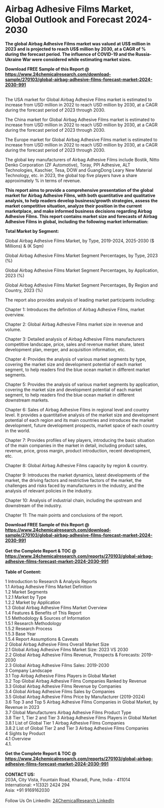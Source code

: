 <h1>Airbag Adhesive Films Market, Global Outlook and Forecast 2024-2030</h1><p><strong>The global Airbag Adhesive Films market was valued at US$ million in 2023 and is projected to reach US$ million by 2030, at a CAGR of % during the forecast period. The influence of COVID-19 and the Russia-Ukraine War were considered while estimating market sizes.</strong></p><p>
</p><p></p><div><b>Download FREE Sample of this Report @ 
            <a href="https://www.24chemicalresearch.com/download-sample/270103/global-airbag-adhesive-films-forecast-market-2024-2030-991">
            https://www.24chemicalresearch.com/download-sample/270103/global-airbag-adhesive-films-forecast-market-2024-2030-991</a></b></div><br><p>
</p><p>The USA market for Global Airbag Adhesive Films market is estimated to increase from USD million in 2022 to reach USD million by 2030, at a CAGR during the forecast period of 2023 through 2030.</p><p>
</p><p>The China market for Global Airbag Adhesive Films market is estimated to increase from USD million in 2022 to reach USD million by 2030, at a CAGR during the forecast period of 2023 through 2030.</p><p>
</p><p>The Europe market for Global Airbag Adhesive Films market is estimated to increase from USD million in 2022 to reach USD million by 2030, at a CAGR during the forecast period of 2023 through 2030.</p><p>
</p><p>The global key manufacturers of Airbag Adhesive Films include Bostik, Nitto Denko Corporation (ZF Automotive), Toray, PPI Adhesive, ALT Technologies, Kaschier, Tesa, DOW and GuangDong Leary New Material Technology, etc. in 2023, the global top five players have a share approximately % in terms of revenue.</p><p>
<strong>This report aims to provide a comprehensive presentation of the global market for Airbag Adhesive Films, with both quantitative and qualitative analysis, to help readers develop business/growth strategies, assess the market competitive situation, analyze their position in the current marketplace, and make informed business decisions regarding Airbag Adhesive Films. This report contains market size and forecasts of Airbag Adhesive Films in global, including the following market information:</strong></p><p>
</p><p>
<strong>Total Market by Segment:</strong></p><p>
Global Airbag Adhesive Films Market, by Type, 2019-2024, 2025-2030 ($ Millions) &amp; (K Sqm)</p><p>
Global Airbag Adhesive Films Market Segment Percentages, by Type, 2023 (%)</p><p>
</p><p>
Global Airbag Adhesive Films Market Segment Percentages, by Application, 2023 (%)</p><p>
</p><p>
Global Airbag Adhesive Films Market Segment Percentages, By Region and Country, 2023 (%)</p><p>
</p><p>
The report also provides analysis of leading market participants including:</p><p>
</p><p>
</p><p>
Chapter 1: Introduces the definition of Airbag Adhesive Films, market overview.</p><p>
Chapter 2: Global Airbag Adhesive Films market size in revenue and volume.</p><p>
Chapter 3: Detailed analysis of Airbag Adhesive Films manufacturers competitive landscape, price, sales and revenue market share, latest development plan, merger, and acquisition information, etc.</p><p>
Chapter 4: Provides the analysis of various market segments by type, covering the market size and development potential of each market segment, to help readers find the blue ocean market in different market segments.</p><p>
Chapter 5: Provides the analysis of various market segments by application, covering the market size and development potential of each market segment, to help readers find the blue ocean market in different downstream markets.</p><p>
Chapter 6: Sales of Airbag Adhesive Films in regional level and country level. It provides a quantitative analysis of the market size and development potential of each region and its main countries and introduces the market development, future development prospects, market space of each country in the world.</p><p>
Chapter 7: Provides profiles of key players, introducing the basic situation of the main companies in the market in detail, including product sales, revenue, price, gross margin, product introduction, recent development, etc.</p><p>
Chapter 8: Global Airbag Adhesive Films capacity by region &amp; country.</p><p>
Chapter 9: Introduces the market dynamics, latest developments of the market, the driving factors and restrictive factors of the market, the challenges and risks faced by manufacturers in the industry, and the analysis of relevant policies in the industry.</p><p>
Chapter 10: Analysis of industrial chain, including the upstream and downstream of the industry.</p><p>
Chapter 11: The main points and conclusions of the report.</p><div><b>Download FREE Sample of this Report @ 
            <a href="https://www.24chemicalresearch.com/download-sample/270103/global-airbag-adhesive-films-forecast-market-2024-2030-991">
            https://www.24chemicalresearch.com/download-sample/270103/global-airbag-adhesive-films-forecast-market-2024-2030-991</a></b></div><br><div><b>Get the Complete Report & TOC @ 
            <a href="https://www.24chemicalresearch.com/reports/270103/global-airbag-adhesive-films-forecast-market-2024-2030-991">
            https://www.24chemicalresearch.com/reports/270103/global-airbag-adhesive-films-forecast-market-2024-2030-991</a></b></div><br>
            <b>Table of Content:</b><p>1 Introduction to Research & Analysis Reports<br />
    1.1 Airbag Adhesive Films Market Definition<br />
    1.2 Market Segments<br />
        1.2.1 Market by Type<br />
        1.2.2 Market by Application<br />
    1.3 Global Airbag Adhesive Films Market Overview<br />
    1.4 Features & Benefits of This Report<br />
    1.5 Methodology & Sources of Information<br />
        1.5.1 Research Methodology<br />
        1.5.2 Research Process<br />
        1.5.3 Base Year<br />
        1.5.4 Report Assumptions & Caveats<br />
2 Global Airbag Adhesive Films Overall Market Size<br />
    2.1 Global Airbag Adhesive Films Market Size: 2023 VS 2030<br />
    2.2 Global Airbag Adhesive Films Revenue, Prospects & Forecasts: 2019-2030<br />
    2.3 Global Airbag Adhesive Films Sales: 2019-2030<br />
3 Company Landscape<br />
    3.1 Top Airbag Adhesive Films Players in Global Market<br />
    3.2 Top Global Airbag Adhesive Films Companies Ranked by Revenue<br />
    3.3 Global Airbag Adhesive Films Revenue by Companies<br />
    3.4 Global Airbag Adhesive Films Sales by Companies<br />
    3.5 Global Airbag Adhesive Films Price by Manufacturer (2019-2024)<br />
    3.6 Top 3 and Top 5 Airbag Adhesive Films Companies in Global Market, by Revenue in 2023<br />
    3.7 Global Manufacturers Airbag Adhesive Films Product Type<br />
    3.8 Tier 1, Tier 2 and Tier 3 Airbag Adhesive Films Players in Global Market<br />
        3.8.1 List of Global Tier 1 Airbag Adhesive Films Companies<br />
        3.8.2 List of Global Tier 2 and Tier 3 Airbag Adhesive Films Companies<br />
4 Sights by Product<br />
    4.1 Overview<br />
        4.1.</p><div><b>Get the Complete Report & TOC @ 
            <a href="https://www.24chemicalresearch.com/reports/270103/global-airbag-adhesive-films-forecast-market-2024-2030-991">
            https://www.24chemicalresearch.com/reports/270103/global-airbag-adhesive-films-forecast-market-2024-2030-991</a></b></div><br><b>CONTACT US:</b><br>
            203A, City Vista, Fountain Road, Kharadi, Pune, India - 411014<br>
            International: +1(332) 2424 294<br>
            Asia: +91 9169162030 <br><br>
            Follow Us On LinkedIn: <a href="https://www.linkedin.com/company/24chemicalresearch/">24ChemicalResearch LinkedIn</a>
